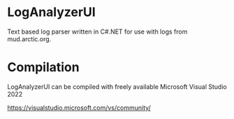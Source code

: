 # LogAnalyzerUI

Text based log parser written in C#.NET for use with logs from mud.arctic.org.

# Compilation

LogAnalyzerUI can be compiled with freely available Microsoft Visual Studio 2022

https://visualstudio.microsoft.com/vs/community/
